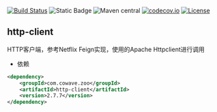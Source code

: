 [![Build Status](https://github.com/eozoo/http-client/actions/workflows/ci.yml/badge.svg?branch=master)](https://github.com/eozoo/http-client/actions)
![Static Badge](https://img.shields.io/badge/Java-1.8-brightgreen)
![Maven central](https://img.shields.io/badge/maven--central-2.7.7-brightgreen)
[![codecov.io](https://codecov.io/github/eozoo/http-client/coverage.svg?branch=master)](https://codecov.io/github/eozoo/http-client?branch=master)
[![License](https://img.shields.io/badge/license-Apache--2.0-brightgreen)](http://www.apache.org/licenses/LICENSE-2.0.txt)

## http-client

HTTP客户端，参考Netflix Feign实现，使用的Apache Httpclient进行调用

- 依赖

```xml
<dependency>
    <groupId>com.cowave.zoo</groupId>
    <artifactId>http-client</artifactId>
    <version>2.7.7</version>
</dependency>
```
